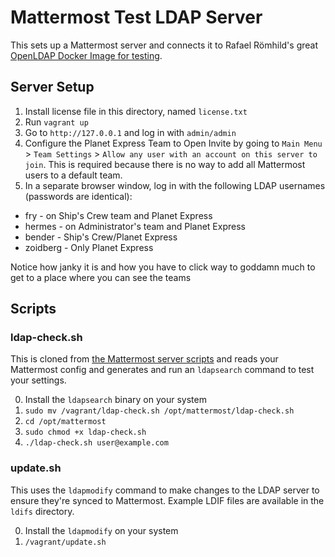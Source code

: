 # Mattermost Test LDAP Server

This sets up a Mattermost server and connects it to Rafael Römhild's great [OpenLDAP Docker Image for testing](https://github.com/rroemhild/docker-test-openldap).

## Server Setup

1. Install license file in this directory, named `license.txt`
2. Run `vagrant up`
3. Go to `http://127.0.0.1` and log in with `admin/admin`
4. Configure the Planet Express Team to Open Invite by going to `Main Menu` > `Team Settings` > `Allow any user with an account on this server to join`. This is required because there is no way to add all Mattermost users to a default team.
5. In a separate browser window, log in with the following LDAP usernames (passwords are identical):

 - fry - on Ship's Crew team and Planet Express
 - hermes - on Administrator's team and Planet Express
 - bender - Ship's Crew/Planet Express
 - zoidberg - Only Planet Express

Notice how janky it is and how you have to click way to goddamn much to get to a place where you can see the teams

## Scripts

### ldap-check.sh

This is cloned from [the Mattermost server scripts](https://github.com/mattermost/mattermost-server/blob/master/scripts/ldap-check.sh) and reads your Mattermost config and generates and run an `ldapsearch` command to test your settings.

0. Install the `ldapsearch` binary on your system
1. `sudo mv /vagrant/ldap-check.sh /opt/mattermost/ldap-check.sh`
2. `cd /opt/mattermost`
3. `sudo chmod +x ldap-check.sh`
4. `./ldap-check.sh user@example.com`

### update.sh

This uses the `ldapmodify` command to make changes to the LDAP server to ensure they're synced to Mattermost. Example LDIF files are available in the `ldifs` directory.

0. Install the `ldapmodify` on your system
1. `/vagrant/update.sh`